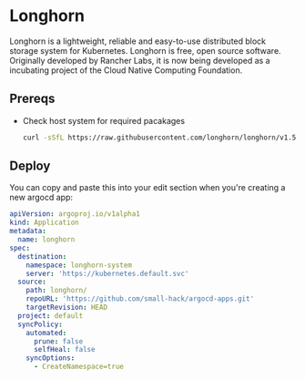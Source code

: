 # Longhorn

Longhorn is a lightweight, reliable and easy-to-use distributed block storage system for Kubernetes. Longhorn is free, open source software. Originally developed by Rancher Labs, it is now being developed as a incubating project of the Cloud Native Computing Foundation.

## Prereqs

- Check host system for required pacakages
  ```bash
  curl -sSfL https://raw.githubusercontent.com/longhorn/longhorn/v1.5.1/scripts/environment_check.sh | bash
  ```

## Deploy
You can copy and paste this into your edit section when you're creating a new argocd app:
```yaml
apiVersion: argoproj.io/v1alpha1
kind: Application
metadata:
  name: longhorn
spec:
  destination:
    namespace: longhorn-system
    server: 'https://kubernetes.default.svc'
  source:
    path: longhorn/
    repoURL: 'https://github.com/small-hack/argocd-apps.git'
    targetRevision: HEAD
  project: default
  syncPolicy:
    automated:
      prune: false
      selfHeal: false
    syncOptions:
      - CreateNamespace=true
```

